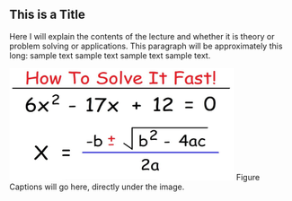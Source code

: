 ## This is a Title

Here I will explain the contents of the lecture and whether it is theory or problem solving or applications. This paragraph will be approximately this long: sample text sample text sample text sample text.

<img src = "/images/quadratic.jpg" width = "400" height = "200">
Figure Captions will go here, directly under the image.



